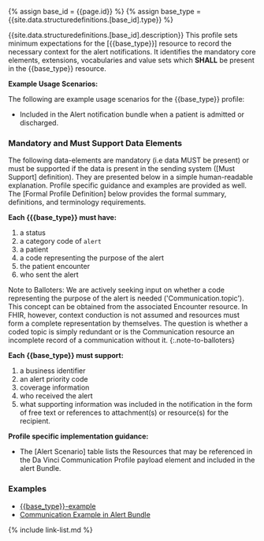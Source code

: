 {% assign base_id = {{page.id}} %}
{% assign base_type = {{site.data.structuredefinitions.[base_id].type}} %}

{{site.data.structuredefinitions.[base_id].description}}  This profile sets minimum expectations for the [{{base_type}}] resource to record the necessary context for the alert notifications.   It identifies the mandatory core elements, extensions, vocabularies and value sets which **SHALL** be present in the {{base_type}} resource.

**Example Usage Scenarios:**

The following are example usage scenarios for the {{base_type}}
 profile:

- Included in the Alert notification bundle when a patient is admitted or discharged.

### Mandatory and Must Support Data Elements

The following data-elements are mandatory (i.e data MUST be present) or must be supported if the data is present in the sending system ([Must Support] definition). They are presented below in a simple human-readable explanation.  Profile specific guidance and examples are provided as well.  The [Formal Profile Definition] below provides the  formal summary, definitions, and  terminology requirements.

**Each {{{base_type}} must have:**

1.  a status
1.  a category code of `alert`
1.  a patient
1.  a code representing the purpose of the alert
1.  the patient encounter
1.  who sent the alert

Note to Balloters: We are actively seeking input on whether a code representing the purpose of the alert is needed ('Communication.topic').  This concept can be obtained from the associated Encounter resource.  In FHIR, however, context conduction is not assumed and resources must form a complete representation by themselves. The question is whether a coded topic is simply redundant or is the Communication resource an incomplete record of a communication without it.
{:.note-to-balloters}

**Each {{base_type}} must support:**

1.  a business identifier
1.  an alert priority code
1.  coverage information
1.  who received the alert
1.  what supporting information was included in the notification in the form of free text or references to attachment(s) or resource(s) for the recipient.


**Profile specific implementation guidance:**

- The [Alert Scenario] table lists the Resources that may be referenced in the Da Vinci Communication Profile payload element and included in the alert Bundle.

### Examples

- [{{base_type}}-example](Communication-example-1.html)
- [Communication Example in Alert Bundle](Bundle-admit-01.html)

{% include link-list.md %}
